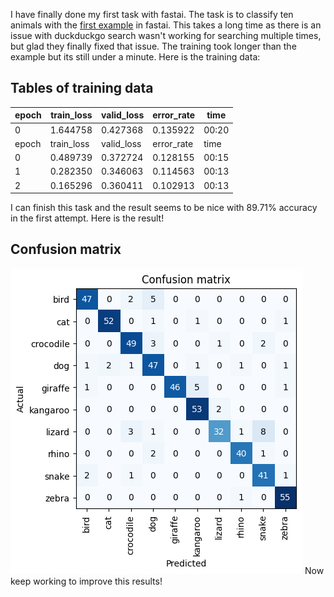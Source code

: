 I have finally done my first task with fastai. The task is to classify ten animals with the [first example](https://course.fast.ai/Lessons/lesson1.html) in fastai. This takes a long time as there is an issue with duckduckgo search wasn't working for searching multiple times, but glad they finally fixed that issue.
The training took longer than the example but its still under a minute. Here is the training data:
## Tables of training data

| epoch |	train_loss	| valid_loss	| error_rate	| time |
|-|-|-|-|-|
|0 | 1.644758	| 0.427368	| 0.135922	| 00:20 |
| epoch |	train_loss	| valid_loss	| error_rate	| time |
| 0	| 0.489739	| 0.372724	| 0.128155	| 00:15 |
| 1	| 0.282350	| 0.346063	| 0.114563	| 00:13 |
| 2	| 0.165296	| 0.360411	| 0.102913	| 00:13 |

I can finish this task and the result seems to be nice with 89.71% accuracy in the first attempt. 
Here is the result!
## Confusion matrix
![Image of confusion matrix](/images/confusion_matrix.png)
Now keep working to improve this results!
